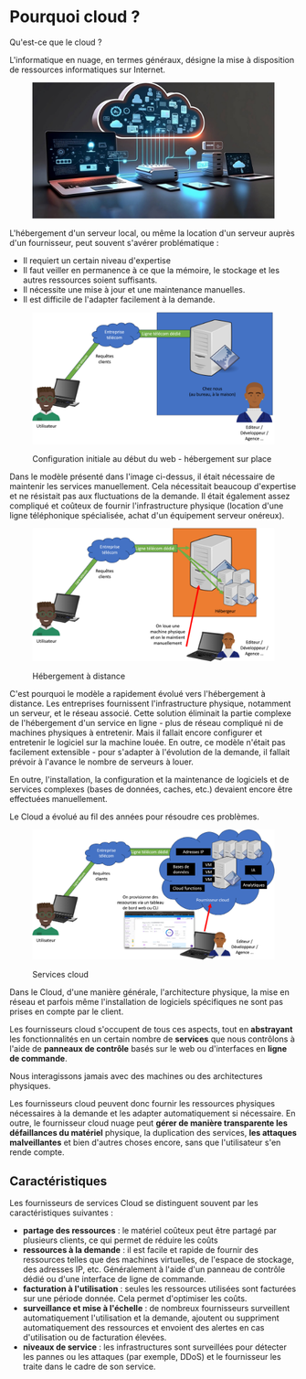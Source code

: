 # Pourquoi cloud ?

Qu'est-ce que le cloud ?

L'informatique en nuage, en termes généraux, désigne la mise à disposition de ressources informatiques sur Internet.

<figure><img src="../.gitbook/assets/cloud-technology.jpg" alt=""><figcaption></figcaption></figure>



L'hébergement d'un serveur local, ou même la location d'un serveur auprès d'un fournisseur, peut souvent s'avérer problématique :

* Il requiert un certain niveau d'expertise
* Il faut veiller en permanence à ce que la mémoire, le stockage et les autres ressources soient suffisants.
* Il nécessite une mise à jour et une maintenance manuelles.
* Il est difficile de l'adapter facilement à la demande.

<figure><img src="../graphics/self-hosting.png" alt=""><figcaption><p>Configuration initiale au début du web - hébergement sur place</p></figcaption></figure>

Dans le modèle présenté dans l'image ci-dessus, il était nécessaire de maintenir les services manuellement. Cela nécessitait beaucoup d'expertise et ne résistait pas aux fluctuations de la demande. Il était également assez compliqué et coûteux de fournir l'infrastructure physique (location d'une ligne téléphonique spécialisée, achat d'un équipement serveur onéreux).



<figure><img src="../graphics/web-hosting.png" alt=""><figcaption><p>Hébergement à distance</p></figcaption></figure>

C'est pourquoi le modèle a rapidement évolué vers l'hébergement à distance. Les entreprises fournissent l'infrastructure physique, notamment un serveur, et le réseau associé. Cette solution éliminait la partie complexe de l'hébergement d'un service en ligne - plus de réseau compliqué ni de machines physiques à entretenir. Mais il fallait encore configurer et entretenir le logiciel sur la machine louée. En outre, ce modèle n'était pas facilement extensible - pour s'adapter à l'évolution de la demande, il fallait prévoir à l'avance le nombre de serveurs à louer.

En outre, l'installation, la configuration et la maintenance de logiciels et de services complexes (bases de données, caches, etc.) devaient encore être effectuées manuellement.

Le Cloud a évolué au fil des années pour résoudre ces problèmes.

<figure><img src="../graphics/cloud-hosting.png" alt=""><figcaption><p>Services cloud</p></figcaption></figure>

Dans le Cloud, d'une manière générale, l'architecture physique, la mise en réseau et parfois même l'installation de logiciels spécifiques ne sont pas prises en compte par le client.

Les fournisseurs cloud s'occupent de tous ces aspects, tout en **abstrayant** les fonctionnalités en un certain nombre de **services** que nous contrôlons à l'aide de **panneaux de contrôle** basés sur le web ou d'interfaces en **ligne de commande**.

Nous interagissons jamais avec des machines ou des architectures physiques.

Les fournisseurs cloud peuvent donc fournir les ressources physiques nécessaires à la demande et les adapter automatiquement si nécessaire. En outre, le fournisseur cloud nuage peut **gérer de manière transparente les défaillances du matériel** physique, la duplication des services, **les attaques malveillantes** et bien d'autres choses encore, sans que l'utilisateur s'en rende compte.

## Caractéristiques

Les fournisseurs de services Cloud se distinguent souvent par les caractéristiques suivantes :

* **partage des ressources** : le matériel coûteux peut être partagé par plusieurs clients, ce qui permet de réduire les coûts
* **ressources à la demande** : il est facile et rapide de fournir des ressources telles que des machines virtuelles, de l'espace de stockage, des adresses IP, etc. Généralement à l'aide d'un panneau de contrôle dédié ou d'une interface de ligne de commande.
* **facturation à l'utilisation** : seules les ressources utilisées sont facturées sur une période donnée. Cela permet d'optimiser les coûts.
* **surveillance et mise à l'échelle** : de nombreux fournisseurs surveillent automatiquement l'utilisation et la demande, ajoutent ou suppriment automatiquement des ressources et envoient des alertes en cas d'utilisation ou de facturation élevées.
* **niveaux de service** : les infrastructures sont surveillées pour détecter les pannes ou les attaques (par exemple, DDoS) et le fournisseur les traite dans le cadre de son service.
